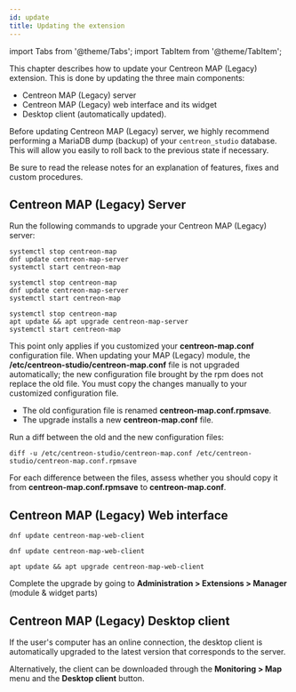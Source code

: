 ```yaml
---
id: update
title: Updating the extension
---
```

import Tabs from '@theme/Tabs';
import TabItem from '@theme/TabItem';

This chapter describes how to update your Centreon MAP (Legacy) extension. This
is done by updating the three main components:

- Centreon MAP (Legacy) server
- Centreon MAP (Legacy) web interface and its widget
- Desktop client (automatically updated).

Before updating Centreon MAP (Legacy) server, we highly recommend performing a
MariaDB dump (backup) of your `centreon_studio` database. This will
allow you easily to roll back to the previous state if necessary.

Be sure to read the release notes for an explanation of features, fixes
and custom procedures.

## Centreon MAP (Legacy) Server

Run the following commands to upgrade your Centreon MAP (Legacy) server:

<Tabs groupId="sync">
<TabItem value="Alma / RHEL / Oracle Linux 8" label="Alma / RHEL / Oracle Linux 8">

``` shell
systemctl stop centreon-map
dnf update centreon-map-server
systemctl start centreon-map
```

</TabItem>
<TabItem value="Alma / RHEL / Oracle Linux 9" label="Alma / RHEL / Oracle Linux 9">

``` shell
systemctl stop centreon-map
dnf update centreon-map-server
systemctl start centreon-map
```

</TabItem>
<TabItem value="Debian 11" label="Debian 11">

``` shell
systemctl stop centreon-map
apt update && apt upgrade centreon-map-server
systemctl start centreon-map
```

</TabItem>
</Tabs>

This point only applies if you customized your **centreon-map.conf** configuration file. When updating your MAP (Legacy) module, the **/etc/centreon-studio/centreon-map.conf** file is not upgraded automatically; the new configuration file brought by the rpm does not replace the old file. You must copy the changes manually to your customized configuration file.

* The old configuration file is renamed **centreon-map.conf.rpmsave**.
* The upgrade installs a new **centreon-map.conf** file.

Run a diff between the old and the new configuration files:

```shell
diff -u /etc/centreon-studio/centreon-map.conf /etc/centreon-studio/centreon-map.conf.rpmsave
```

For each difference between the files, assess whether you should copy it from **centreon-map.conf.rpmsave** to **centreon-map.conf**.

## Centreon MAP (Legacy) Web interface

<Tabs groupId="sync">
<TabItem value="Alma / RHEL / Oracle Linux 8" label="Alma / RHEL / Oracle Linux 8">

``` shell
dnf update centreon-map-web-client
```

</TabItem>
<TabItem value="Alma / RHEL / Oracle Linux 9" label="Alma / RHEL / Oracle Linux 9">

``` shell
dnf update centreon-map-web-client
```

</TabItem>
<TabItem value="Debian 11" label="Debian 11">

``` shell
apt update && apt upgrade centreon-map-web-client
```

</TabItem>
</Tabs>

Complete the upgrade by going to **Administration > Extensions > Manager**
(module & widget parts)

## Centreon MAP (Legacy) Desktop client

If the user's computer has an online connection, the desktop client is
automatically upgraded to the latest version that corresponds to the server.

Alternatively, the client can be downloaded through the **Monitoring > Map** menu and the **Desktop client** button.
